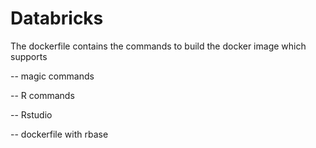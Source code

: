 # Databricks

The dockerfile contains the commands to build the docker image which supports

--  magic commands

--  R commands

--  Rstudio

-- dockerfile with rbase 
